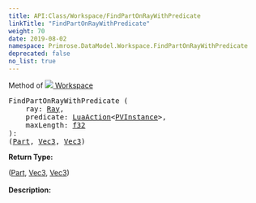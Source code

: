 ```yaml
---
title: API:Class/Workspace/FindPartOnRayWithPredicate
linkTitle: "FindPartOnRayWithPredicate"
weight: 70
date: 2019-08-02
namespace: Primrose.DataModel.Workspace.FindPartOnRayWithPredicate
deprecated: false
no_list: true
---
```

Method of <a href="/docs/api-reference/Class/Workspace"><img src="/icons/silk/world.png"/>&nbsp;Workspace</a>
<pre class="method-declaration">
FindPartOnRayWithPredicate (
    ray: <a class="type" href="/docs/api-reference/DataType/Ray">Ray</a>,
    predicate: <a class="type" href="/docs/api-reference/Misc/LuaAction">LuaAction</a><<a class="type" href="/docs/api-reference/Class/PVInstance">PVInstance</a>>,
    maxLength: <a class="type" href="/docs/api-reference/System/Primitives#single">f32</a>
): <div class="tuple"><a class="type" href="/docs/api-reference/System/ValueTuple"></a>(<a class="type" href="/docs/api-reference/Class/Part">Part</a>, <a class="type" href="/docs/api-reference/DataType/Vec3">Vec3</a>, <a class="type" href="/docs/api-reference/DataType/Vec3">Vec3</a>)</div></pre>
<b>Return Type: </b>
<div class="tuple"><a class="type" href="/docs/api-reference/System/ValueTuple"></a>(<a class="type" href="/docs/api-reference/Class/Part">Part</a>, <a class="type" href="/docs/api-reference/DataType/Vec3">Vec3</a>, <a class="type" href="/docs/api-reference/DataType/Vec3">Vec3</a>)</div>
<br/>
<b>Description: </b>
